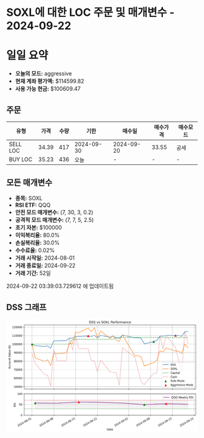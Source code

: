 # SOXL에 대한 LOC 주문 및 매개변수 - 2024-09-22

# 일일 요약

- **오늘의 모드:** aggressive
- **현재 계좌 평가액:** $114599.82
- **사용 가능 현금:** $100609.47

## 주문

| 유형 | 가격 | 수량 | 기한 | 매수일 | 매수가격 | 매수모드 |
|------|------|------|------|--------|----------|----------|
| SELL LOC | 34.39 | 417 | 2024-09-30 | 2024-09-20 | 33.55 | 공세 |
| BUY LOC | 35.23 | 436 | 오늘 | - | - | - |

## 모든 매개변수

- **종목:** SOXL
- **RSI ETF:** QQQ
- **안전 모드 매개변수:** (7, 30, 3, 0.2)
- **공격적 모드 매개변수:** (7, 7, 5, 2.5)
- **초기 자본:** $100000
- **이익복리율:** 80.0%
- **손실복리율:** 30.0%
- **수수료율:** 0.02%
- **거래 시작일:** 2024-08-01
- **거래 종료일:** 2024-09-22
- **거래 기간:** 52일

2024-09-22 03:39:03.729612 에 업데이트됨

## DSS 그래프

![DSS Graph](DSS_graph.png)
